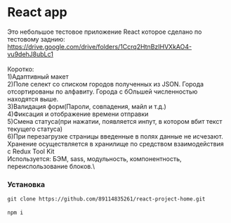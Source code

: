 # React app

Это небольшое тестовое приложение React которое сделано по тестовому заднию: \
https://drive.google.com/drive/folders/1Ccrq2HtnBzIHVXkAO4-vu9dehJ8ubLc1 \
\
Коротко: \
1)Адаптивный макет \
2)Поле селект со списком городов полученных из JSON. Города отсoртированы по 
алфавиту. Города с бОльшей численностью находятся выше. \
3)Валидация форм(Пароли, совпадения, майл и т.д.) \
4)Фиксация и отображение времени отправки \
5)Смена статуса(при нажатии, появляется инпут, в котором вбит текст текущего 
статуса) \
6)При перезагрузке страницы введенные в полях данные не исчезают. Хранение осуществляется в хранилище по средством взаимодействия с Redux Tool Kit
\
Используется: БЭМ, sass, модульность, компонентность, переиспользование блоков.\

### Установка

`git clone https://github.com/89114835261/react-project-home.git` \
\
`npm i`
